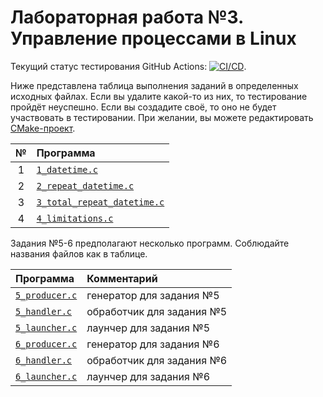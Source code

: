 # Лабораторная работа №3. Управление процессами в Linux

Текущий статус тестирования GitHub Actions: [![CI/CD](../../actions/workflows/cmake.yml/badge.svg?branch=master&event=push)](../../actions/workflows/cmake.yml).

Ниже представлена таблица выполнения заданий в определенных исходных файлах. Если вы удалите какой-то из них, то тестирование пройдёт неуспешно. Если вы создадите своё, то оно не будет участвовать в тестировании. При желании, вы можете редактировать [CMake-проект](CMakeLists.txt).

| № | Программа                                                |
|:-:|:---------------------------------------------------------|
| 1 | [`1_datetime.c`](1_datetime.c)                           |
| 2 | [`2_repeat_datetime.c`](2_repeat_datetime.c)             |
| 3 | [`3_total_repeat_datetime.c`](3_total_repeat_datetime.c) |
| 4 | [`4_limitations.c`](4_limitations.c)                     |

Задания №5-6 предполагают несколько программ. Соблюдайте названия файлов как в таблице.

| Программа                      | Комментарий               |
|:-------------------------------|:--------------------------|
| [`5_producer.c`](5_producer.c) | генератор для задания №5  |
| [`5_handler.c`](5_handler.c)   | обработчик для задания №5 |
| [`5_launcher.c`](5_launcher.c) | лаунчер для задания №5    |
| [`6_producer.c`](6_producer.c) | генератор для задания №6  |
| [`6_handler.c`](6_handler.c)   | обработчик для задания №6 |
| [`6_launcher.c`](6_launcher.c) | лаунчер для задания №6    |
